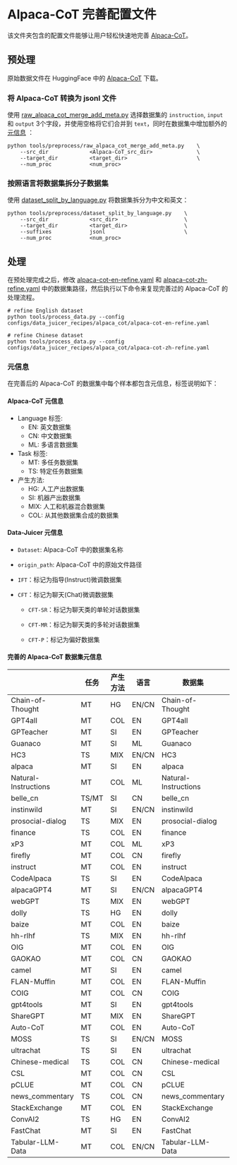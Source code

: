 # Alpaca-CoT 完善配置文件

该文件夹包含的配置文件能够让用户轻松快速地完善 [Alpaca-CoT](https://huggingface.co/datasets/QingyiSi/Alpaca-CoT)。

## 预处理

原始数据文件在 HuggingFace 中的 [Alpaca-CoT](https://huggingface.co/datasets/QingyiSi/Alpaca-CoT) 下载。

### 将 Alpaca-CoT 转换为 jsonl 文件
使用 [raw_alpaca_cot_merge_add_meta.py](../../../tools/preprocess/raw_alpaca_cot_merge_add_meta.py) 选择数据集的 `instruction`, `input` 和 `output` 3个字段，并使用空格将它们合并到 `text`，同时在数据集中增加额外的[元信息]( #meta_info) ：

```shell
python tools/preprocess/raw_alpaca_cot_merge_add_meta.py    \
    --src_dir             <Alpaca-CoT_src_dir>              \
    --target_dir          <target_dir>                      \
    --num_proc            <num_proc>
```

### 按照语言将数据集拆分子数据集
使用 [dataset_split_by_language.py](../../../tools/preprocess/dataset_split_by_language.py) 将数据集拆分为中文和英文：

```shell
python tools/preprocess/dataset_split_by_language.py    \
    --src_dir             <src_dir>                     \
    --target_dir          <target_dir>                  \
    --suffixes            jsonl                         \
    --num_proc            <num_proc>
```

## 处理
在预处理完成之后，修改 [alpaca-cot-en-refine.yaml](alpaca-cot-en-refine.yaml) 和 [alpaca-cot-zh-refine.yaml](alpaca-cot-zh-refine.yaml) 中的数据集路径，然后执行以下命令来复现完善过的 Alpaca-CoT 的处理流程。

```shell
# refine English dataset
python tools/process_data.py --config configs/data_juicer_recipes/alpaca_cot/alpaca-cot-en-refine.yaml

# refine Chinese dataset
python tools/process_data.py --config configs/data_juicer_recipes/alpaca_cot/alpaca-cot-zh-refine.yaml
```

### 元信息 <a name="meta_info"/>

在完善后的 Alpaca-CoT 的数据集中每个样本都包含元信息，标签说明如下：

#### Alpaca-CoT 元信息
* Language 标签:
    - EN: 英文数据集
    - CN: 中文数据集
    - ML: 多语言数据集
* Task 标签:
    - MT: 多任务数据集
    - TS: 特定任务数据集
* 产生方法:
    - HG: 人工产出数据集
    - SI: 机器产出数据集
    - MIX: 人工和机器混合数据集
    - COL: 从其他数据集合成的数据集

#### Data-Juicer 元信息
* `Dataset`: Alpaca-CoT 中的数据集名称
* `origin_path`: Alpaca-CoT 中的原始文件路径

* `IFT`：标记为指导(Instruct)微调数据集

* `CFT`：标记为聊天(Chat)微调数据集

  * `CFT-SR`：标记为聊天类的单轮对话数据集

  * `CFT-MR`：标记为聊天类的多轮对话数据集

  * `CFT-P`：标记为偏好数据集


#### 完善的 Alpaca-CoT 数据集元信息
|                      	| 任务  	| 产生方法 	| 语言  	| 数据集               	| IFT 	| CFT-SR 	| CFT-MR 	| CFT-P 	|
|----------------------	|-------	|----------	|-------	|----------------------	|-----	|--------	|--------	|--------	|
| Chain-of-Thought     	| MT    	| HG       	| EN/CN 	| Chain-of-Thought     	| ✅   	|        	|        	|        	|
| GPT4all              	| MT    	| COL      	| EN    	| GPT4all              	| ✅   	| ✅      	|        	|        	|
| GPTeacher            	| MT    	| SI       	| EN    	| GPTeacher            	|     	| ✅      	|        	|        	|
| Guanaco              	| MT    	| SI       	| ML    	| Guanaco              	|     	| ✅      	|        	|        	|
| HC3                  	| TS    	| MIX      	| EN/CN 	| HC3                  	|     	| ✅      	|        	| ✅      	|
| alpaca               	| MT    	| SI       	| EN    	| alpaca               	|     	| ✅      	|        	|        	|
| Natural-Instructions 	| MT    	| COL      	| ML    	| Natural-Instructions 	| ✅   	|        	|        	|        	|
| belle_cn             	| TS/MT 	| SI       	| CN    	| belle_cn             	|     	| ✅      	|        	|        	|
| instinwild           	| MT    	| SI       	| EN/CN 	| instinwild           	|     	| ✅      	|        	|        	|
| prosocial-dialog     	| TS    	| MIX      	| EN    	| prosocial-dialog     	|     	| ✅      	|        	|        	|
| finance              	| TS    	| COL      	| EN    	| finance              	|     	| ✅      	|        	|        	|
| xP3                  	| MT    	| COL      	| ML    	| xP3                  	| ✅   	|        	|        	|        	|
| firefly              	| MT    	| COL      	| CN    	| firefly              	| ✅   	|        	|        	|        	|
| instruct             	| MT    	| COL      	| EN    	| instruct             	|     	| ✅      	|        	|        	|
| CodeAlpaca           	| TS    	| SI       	| EN    	| CodeAlpaca           	| ✅   	|        	|        	|        	|
| alpacaGPT4           	| MT    	| SI       	| EN/CN 	| alpacaGPT4           	|     	| ✅      	|        	| ✅      	|
| webGPT               	| TS    	| MIX      	| EN    	| webGPT               	| ✅   	|        	|        	| ✅      	|
| dolly                	| TS    	| HG       	| EN    	| dolly                	|     	| ✅      	|        	|        	|
| baize                	| MT    	| COL      	| EN    	| baize                	|     	| ✅      	|        	|        	|
| hh-rlhf              	| TS    	| MIX      	| EN    	| hh-rlhf              	|     	| ✅      	| ✅      	| ✅      	|
| OIG                  	| MT    	| COL      	| EN    	| OIG                  	|     	| ✅      	|        	|        	|
| GAOKAO               	| MT    	| COL      	| CN    	| GAOKAO               	| ✅   	|        	|        	|        	|
| camel                	| MT    	| SI       	| EN    	| camel                	| ✅   	|        	|        	|        	|
| FLAN-Muffin          	| MT    	| COL      	| EN    	| FLAN-Muffin          	| ✅   	|        	|        	|        	|
| COIG                 	| MT    	| COL      	| CN    	| COIG                 	|     	| ✅      	|        	|        	|
| gpt4tools            	| MT    	| SI       	| EN    	| gpt4tools            	| ✅   	|        	|        	|        	|
| ShareGPT             	| MT    	| MIX      	| EN    	| ShareGPT             	|     	| ✅      	| ✅      	|        	|
| Auto-CoT             	| MT    	| COL      	| EN    	| Auto-CoT             	| ✅   	|        	|        	|        	|
| MOSS                 	| TS    	| SI       	| EN/CN 	| MOSS                 	|     	| ✅      	|        	|        	|
| ultrachat            	| TS    	| SI       	| EN    	| ultrachat            	|     	| ✅      	|        	|        	|
| Chinese-medical      	| TS    	| COL      	| CN    	| Chinese-medical      	|     	| ✅      	|        	|        	|
| CSL                  	| MT    	| COL      	| CN    	| CSL                  	| ✅   	|        	|        	|        	|
| pCLUE                	| MT    	| COL      	| CN    	| pCLUE                	| ✅   	|        	|        	|        	|
| news_commentary      	| TS    	| COL      	| CN    	| news_commentary      	| ✅   	|        	|        	|        	|
| StackExchange        	| MT    	| COL      	| EN    	| StackExchange        	|     	| ✅      	|        	| ✅      	|
| ConvAI2              	| TS    	| HG       	| EN    	| ConvAI2              	|     	| ✅      	|        	|        	|
| FastChat             	| MT    	| SI       	| EN    	| FastChat             	|     	| ✅      	|        	|        	|
| Tabular-LLM-Data     	| MT    	| COL      	| EN/CN 	| Tabular-LLM-Data     	| ✅   	|        	|        	|        	|